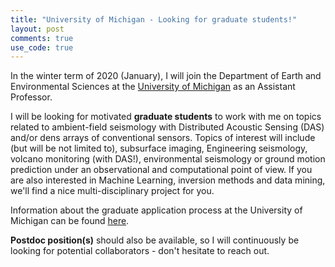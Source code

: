 ```yaml
---
title: "University of Michigan - Looking for graduate students!"
layout: post
comments: true
use_code: true
---
```



In the winter term of 2020 (January), I will join the Department of Earth and Environmental Sciences at the [University of Michigan](https://lsa.umich.edu/earth) as an Assistant Professor.  

I will be looking for motivated **graduate students** to work with me on topics related to ambient-field seismology with Distributed Acoustic Sensing (DAS) and/or dens arrays of conventional sensors. Topics of interest will include (but will be not limited to), subsurface imaging, Engineering seismology, volcano monitoring (with DAS!), environmental seismology or ground motion prediction under an observational and computational point of view. If you are also interested in Machine Learning, inversion methods and data mining, we'll find a nice multi-disciplinary project for you.  

Information about the graduate application process at the University of Michigan can be found [here](https://rackham.umich.edu/admissions/applying/). 

**Postdoc position(s)** should also be available, so I will continuously be looking for potential collaborators - don't hesitate to reach out. 





